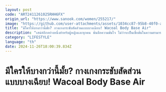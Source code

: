 ```yaml
---
layout: post
code: "ART2411261025RHH6FX"
origin_url: "https://www.sanook.com/women/255217/"
image: "https://github.com/user-attachments/assets/1034cc87-95b8-40f0-ab97-22ea0d85bb3f"
title: "มีใครให้บางกว่านี้มั้ย? กางเกงกระชับสัดส่วนแบบบางเฉียบ! Wacoal Body Base Air"
description: "เสน่ห์อีกอย่างหนึ่งสำหรับผู้หญิงและทุกคน นั่นคือความมั่นใจ ไม่ว่าจะเป็นเชื่อมั่นในความสามารถและคุณค่าในตัวเอง"
category: "LIFESTYLE"
language: "th"
date: 2024-11-26T18:00:39.834Z
---
```


# มีใครให้บางกว่านี้มั้ย? กางเกงกระชับสัดส่วนแบบบางเฉียบ! Wacoal Body Base Air